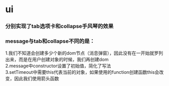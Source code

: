 # ui
### 分别实现了tab选项卡和collapse手风琴的效果

### message与tab和collapse不同的是： 
1.我们不知道会创建多少个新的dom节点（消息弹窗），因此没有在一开始就罗列出来，而是在用户创建对象的时候，我们再创建dom <br>
2.message中constructor设置了初始值，简化了写法 <br>
3.setTimeout中需要this代表当前的对象，如果使用的function创建函数this会改变，因此我们使用箭头函数<br>
